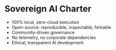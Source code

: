 # Sovereign AI Charter

- 100% local, zero-cloud execution
- Open-source: reproducible, inspectable, forkable
- Community-driven governance
- No telemetry, no corporate dependencies
- Ethical, transparent AI development
